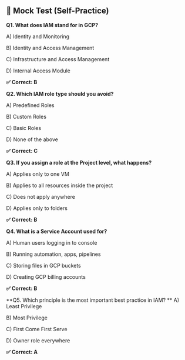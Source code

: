 ## 📝 Mock Test (Self-Practice)
**Q1. What does IAM stand for in GCP?**

A) Identity and Monitoring

B) Identity and Access Management

C) Infrastructure and Access Management

D) Internal Access Module

**✅ Correct: B**

**Q2. Which IAM role type should you avoid?**

A) Predefined Roles

B) Custom Roles

C) Basic Roles

D) None of the above

**✅ Correct: C**

**Q3. If you assign a role at the Project level, what happens?**

A) Applies only to one VM

B) Applies to all resources inside the project

C) Does not apply anywhere

D) Applies only to folders

**✅ Correct: B**

**Q4. What is a Service Account used for?**

A) Human users logging in to console

B) Running automation, apps, pipelines

C) Storing files in GCP buckets

D) Creating GCP billing accounts

**✅ Correct: B**

**Q5. Which principle is the most important best practice in IAM?
**
A) Least Privilege

B) Most Privilege

C) First Come First Serve

D) Owner role everywhere

**✅ Correct: A**
